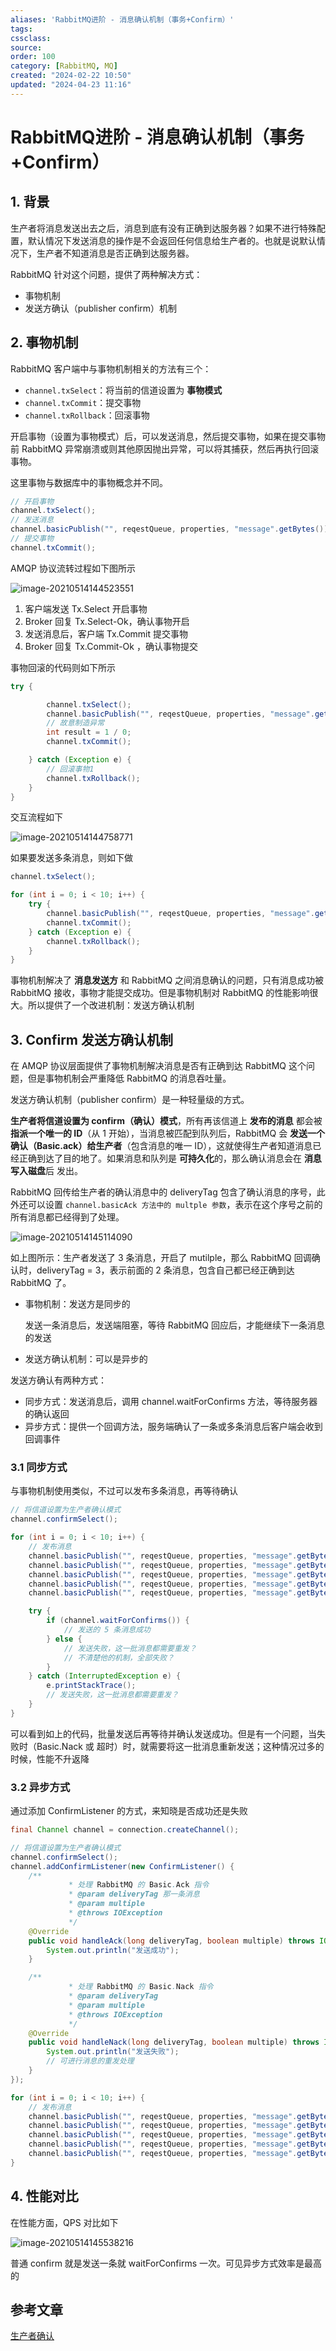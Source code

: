 ```yaml
---
aliases: 'RabbitMQ进阶 - 消息确认机制（事务+Confirm）'
tags: 
cssclass:
source:
order: 100
category: [RabbitMQ, MQ]
created: "2024-02-22 10:50"
updated: "2024-04-23 11:16"
---
```


# RabbitMQ进阶 - 消息确认机制（事务+Confirm）

## 1. 背景

生产者将消息发送出去之后，消息到底有没有正确到达服务器？如果不进行特殊配置，默认情况下发送消息的操作是不会返回任何信息给生产者的。也就是说默认情况下，生产者不知道消息是否正确到达服务器。

RabbitMQ 针对这个问题，提供了两种解决方式：

- 事物机制
- 发送方确认（publisher confirm）机制

## 2. 事物机制

RabbitMQ 客户端中与事物机制相关的方法有三个：

- `channel.txSelect`：将当前的信道设置为 **事物模式**
- `channel.txCommit`：提交事物
- `channel.txRollback`：回滚事物

开启事物（设置为事物模式）后，可以发送消息，然后提交事物，如果在提交事物前 RabbitMQ 异常崩溃或则其他原因抛出异常，可以将其捕获，然后再执行回滚事物。

这里事物与数据库中的事物概念并不同。

```java
// 开启事物
channel.txSelect();
// 发送消息
channel.basicPublish("", reqestQueue, properties, "message".getBytes());
// 提交事物
channel.txCommit();
```

AMQP 协议流转过程如下图所示

![image-20210514144523551](https://cdn.jsdelivr.net/gh/MrJackC/PicGoImages/other/202404231116454.png)

1. 客户端发送 Tx.Select 开启事物
2. Broker 回复 Tx.Select-Ok，确认事物开启
3. 发送消息后，客户端 Tx.Commit 提交事物
4. Broker 回复 Tx.Commit-Ok ，确认事物提交

事物回滚的代码则如下所示

```java
try {

        channel.txSelect();
        channel.basicPublish("", reqestQueue, properties, "message".getBytes());
        // 故意制造异常
        int result = 1 / 0;
        channel.txCommit();

    } catch (Exception e) {
    	// 回滚事物1
        channel.txRollback();
    }
}
```

交互流程如下

![image-20210514144758771](https://cdn.jsdelivr.net/gh/MrJackC/PicGoImages/other/202404231116504.png)

如果要发送多条消息，则如下做

```java
channel.txSelect();

for (int i = 0; i < 10; i++) {
    try {
        channel.basicPublish("", reqestQueue, properties, "message".getBytes());
        channel.txCommit();
    } catch (Exception e) {
        channel.txRollback();
    }
}
```

事物机制解决了 **消息发送方** 和 RabbitMQ 之间消息确认的问题，只有消息成功被 RabbitMQ 接收，事物才能提交成功。但是事物机制对 RabbitMQ 的性能影响很大。所以提供了一个改进机制：发送方确认机制

## 3. Confirm 发送方确认机制

在 AMQP 协议层面提供了事物机制解决消息是否有正确到达 RabbitMQ 这个问题，但是事物机制会严重降低 RabbitMQ 的消息吞吐量。

发送方确认机制（publisher confirm）是一种轻量级的方式。

**生产者将信道设置为 confirm（确认）模式**，所有再该信道上 **发布的消息** 都会被 **指派一个唯一的 ID**（从 1 开始），当消息被匹配到队列后，RabbitMQ 会 **发送一个确认（Basic.ack）给生产者**（包含消息的唯一 ID），这就使得生产者知道消息已经正确到达了目的地了。如果消息和队列是 **可持久化**的，那么确认消息会在 **消息写入磁盘**后 发出。

RabbitMQ 回传给生产者的确认消息中的 deliveryTag 包含了确认消息的序号，此外还可以设置 `channel.basicAck 方法中的 multple 参数`，表示在这个序号之前的所有消息都已经得到了处理。

![image-20210514145114090](https://cdn.jsdelivr.net/gh/MrJackC/PicGoImages/other/202404231116531.png)

如上图所示：生产者发送了 3 条消息，开启了 mutilple，那么 RabbitMQ 回调确认时，deliveryTag = 3，表示前面的 2 条消息，包含自己都已经正确到达 RabbitMQ 了。

- 事物机制：发送方是同步的

  发送一条消息后，发送端阻塞，等待 RabbitMQ 回应后，才能继续下一条消息的发送

- 发送方确认机制：可以是异步的

发送方确认有两种方式：

- 同步方式：发送消息后，调用 channel.waitForConfirms 方法，等待服务器的确认返回
- 异步方式：提供一个回调方法，服务端确认了一条或多条消息后客户端会收到回调事件

### 3.1 同步方式

与事物机制使用类似，不过可以发布多条消息，再等待确认

```java
// 将信道设置为生产者确认模式
channel.confirmSelect();

for (int i = 0; i < 10; i++) {
    // 发布消息
    channel.basicPublish("", reqestQueue, properties, "message".getBytes());
    channel.basicPublish("", reqestQueue, properties, "message".getBytes());
    channel.basicPublish("", reqestQueue, properties, "message".getBytes());
    channel.basicPublish("", reqestQueue, properties, "message".getBytes());
    channel.basicPublish("", reqestQueue, properties, "message".getBytes());

    try {
        if (channel.waitForConfirms()) {
            // 发送的 5 条消息成功
        } else {
            // 发送失败，这一批消息都需要重发？
            // 不清楚他的机制，全部失败？
        }
    } catch (InterruptedException e) {
        e.printStackTrace();
        // 发送失败，这一批消息都需要重发？
    }
}
```

可以看到如上的代码，批量发送后再等待并确认发送成功。但是有一个问题，当失败时（Basic.Nack 或 超时）时，就需要将这一批消息重新发送；这种情况过多的时候，性能不升返降

### 3.2 异步方式

通过添加 ConfirmListener 的方式，来知晓是否成功还是失败

```java
final Channel channel = connection.createChannel();

// 将信道设置为生产者确认模式
channel.confirmSelect();
channel.addConfirmListener(new ConfirmListener() {
    /**
             * 处理 RabbitMQ 的 Basic.Ack 指令
             * @param deliveryTag 那一条消息
             * @param multiple
             * @throws IOException
             */
    @Override
    public void handleAck(long deliveryTag, boolean multiple) throws IOException {
        System.out.println("发送成功");
    }

    /**
             * 处理 RabbitMQ 的 Basic.Nack 指令
             * @param deliveryTag
             * @param multiple
             * @throws IOException
             */
    @Override
    public void handleNack(long deliveryTag, boolean multiple) throws IOException {
        System.out.println("发送失败");
        // 可进行消息的重发处理
    }
});

for (int i = 0; i < 10; i++) {
    // 发布消息
    channel.basicPublish("", reqestQueue, properties, "message".getBytes());
    channel.basicPublish("", reqestQueue, properties, "message".getBytes());
    channel.basicPublish("", reqestQueue, properties, "message".getBytes());
    channel.basicPublish("", reqestQueue, properties, "message".getBytes());
    channel.basicPublish("", reqestQueue, properties, "message".getBytes());
}
```

## 4. 性能对比

在性能方面，QPS 对比如下

![image-20210514145538216](https://cdn.jsdelivr.net/gh/MrJackC/PicGoImages/other/202404231116561.png)

普通 confirm 就是发送一条就 waitForConfirms 一次。可见异步方式效率是最高的

## 参考文章

[生产者确认](https://zq99299.github.io/mq-tutorial/rabbitmq-ac/04/08.html#%E4%BA%8B%E7%89%A9%E6%9C%BA%E5%88%B6)

